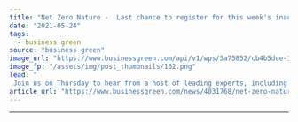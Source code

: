 ```yaml
---
title: "Net Zero Nature -  Last chance to register for this week's inaugural virtual summit"
date: "2021-05-24"
tags: 
  - business green
source: "business green"
image_url: "https://www.businessgreen.com/api/v1/wps/3a75852/cb4b5dce-1120-4e14-beae-549eced644b9/4/BSGNZH21-LOGOS-NATURE-185x114.png"
image_fp: "/assets/img/post_thumbnails/162.png"
lead: "
 Join us on Thursday to hear from a host of leading experts, including WWF's Tanya Steel, Professor Partha Dasgupta, and Environment Minister Rebecca Pow ..."
article_url: "https://www.businessgreen.com/news/4031768/net-zero-nature-last-chance-register-inaugural-virtual-summit"
---
```


---
